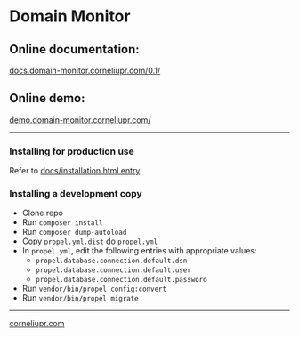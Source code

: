 # Domain Monitor


## Online documentation: 

[docs.domain-monitor.corneliupr.com/0.1/](http://docs.domain-monitor.corneliupr.com/0.1/)

## Online demo:

[demo.domain-monitor.corneliupr.com/](http://demo.domain-monitor.corneliupr.com/)

----

### Installing for production use

Refer to [docs/installation.html entry](docs/installation.html)

### Installing a development copy

- Clone repo
- Run `composer install`
- Run `composer dump-autoload`
- Copy `propel.yml.dist` do `propel.yml`
- In `propel.yml`, edit the following entries with appropriate values:
    - `propel.database.connection.default.dsn`
    - `propel.database.connection.default.user`
    - `propel.database.connection.default.password`
- Run `vendor/bin/propel config:convert`
- Run `vendor/bin/propel migrate`

---

[corneliupr.com](https://corneliupr.com)
